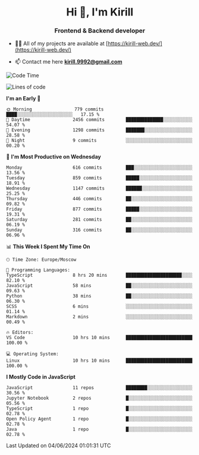 <h1 align="center">Hi 👋, I'm Kirill</h1>
<h3 align="center">Frontend & Backend developer</h3>

- 👨‍💻 All of my projects are available at [https://kirill-web.dev/](https://kirill-web.dev/)

- 📫 Contact me here **kirill.9992@gmail.com**











<!--START_SECTION:waka-->
![Code Time](http://img.shields.io/badge/Code%20Time-1%2C841%20hrs%2034%20mins-blue)

![Lines of code](https://img.shields.io/badge/From%20Hello%20World%20I%27ve%20Written-4.6%20million%20lines%20of%20code-blue)

**I'm an Early 🐤** 

```text
🌞 Morning                779 commits         ████░░░░░░░░░░░░░░░░░░░░░   17.15 % 
🌆 Daytime                2456 commits        ██████████████░░░░░░░░░░░   54.07 % 
🌃 Evening                1298 commits        ███████░░░░░░░░░░░░░░░░░░   28.58 % 
🌙 Night                  9 commits           ░░░░░░░░░░░░░░░░░░░░░░░░░   00.20 % 
```
📅 **I'm Most Productive on Wednesday** 

```text
Monday                   616 commits         ███░░░░░░░░░░░░░░░░░░░░░░   13.56 % 
Tuesday                  859 commits         █████░░░░░░░░░░░░░░░░░░░░   18.91 % 
Wednesday                1147 commits        ██████░░░░░░░░░░░░░░░░░░░   25.25 % 
Thursday                 446 commits         ██░░░░░░░░░░░░░░░░░░░░░░░   09.82 % 
Friday                   877 commits         █████░░░░░░░░░░░░░░░░░░░░   19.31 % 
Saturday                 281 commits         ██░░░░░░░░░░░░░░░░░░░░░░░   06.19 % 
Sunday                   316 commits         ██░░░░░░░░░░░░░░░░░░░░░░░   06.96 % 
```


📊 **This Week I Spent My Time On** 

```text
🕑︎ Time Zone: Europe/Moscow

💬 Programming Languages: 
TypeScript               8 hrs 20 mins       █████████████████████░░░░   82.10 % 
JavaScript               58 mins             ██░░░░░░░░░░░░░░░░░░░░░░░   09.63 % 
Python                   38 mins             ██░░░░░░░░░░░░░░░░░░░░░░░   06.30 % 
SCSS                     6 mins              ░░░░░░░░░░░░░░░░░░░░░░░░░   01.14 % 
Markdown                 2 mins              ░░░░░░░░░░░░░░░░░░░░░░░░░   00.49 % 

🔥 Editors: 
VS Code                  10 hrs 10 mins      █████████████████████████   100.00 % 

💻 Operating System: 
Linux                    10 hrs 10 mins      █████████████████████████   100.00 % 
```

**I Mostly Code in JavaScript** 

```text
JavaScript               11 repos            ████████░░░░░░░░░░░░░░░░░   30.56 % 
Jupyter Notebook         2 repos             █░░░░░░░░░░░░░░░░░░░░░░░░   05.56 % 
TypeScript               1 repo              █░░░░░░░░░░░░░░░░░░░░░░░░   02.78 % 
Open Policy Agent        1 repo              █░░░░░░░░░░░░░░░░░░░░░░░░   02.78 % 
Java                     1 repo              █░░░░░░░░░░░░░░░░░░░░░░░░   02.78 % 
```




 Last Updated on 04/06/2024 01:01:31 UTC
<!--END_SECTION:waka-->
